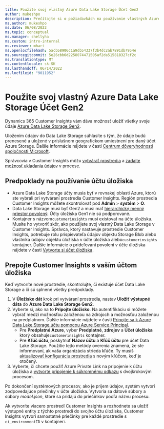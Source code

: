 ```yaml
---
title: Použite svoj vlastný Azure Data Lake Storage Účet Gen2
author: mukeshpo
description: Prečítajte si o požiadavkách na používanie vlastných Azure Data Lake Storage účet na ukladanie údajov Customer Insights.
ms.author: mukeshpo
ms.date: 06/08/2022
ms.topic: conceptual
ms.manager: shellyha
ms.custom: intro-internal
ms.reviewer: mhart
ms.openlocfilehash: 5acb58906c1a9db54337f3b4dc2ab7891db7954e
ms.sourcegitcommit: 5e26cbb6d2258074471505af2da515818327cf2c
ms.translationtype: MT
ms.contentlocale: sk-SK
ms.lasthandoff: 06/14/2022
ms.locfileid: "9011952"
---
```

# <a name="use-your-own-azure-data-lake-storage-gen2-account"></a>Použite svoj vlastný Azure Data Lake Storage Účet Gen2

Dynamics 365 Customer Insights vám dáva možnosť uložiť všetky svoje údaje [Azure Data Lake Storage Gen2](/azure/storage/blobs/data-lake-storage-introduction).

Uložením údajov do Data Lake Storage súhlasíte s tým, že údaje budú prenesené a uložené v príslušnom geografickom umiestnení pre daný účet Azure Storage. Ďalšie informácie nájdete v časti [Centrum dôveryhodnosti spoločnosti Microsoft](https://www.microsoft.com/trust-center).

Správcovia v Customer Insights môžu [vytvárať prostredia](create-environment.md) a [zadajte možnosť ukladania údajov](create-environment.md#step-2-configure-data-storage) v procese.

## <a name="prerequisites-to-use-your-storage-account"></a>Predpoklady na používanie účtu úložiska

- Azure Data Lake Storage účty musia byť v rovnakej oblasti Azure, ktorú ste vybrali pri vytváraní prostredia Customer Insights. Región prostredia Customer Insights môžete skontrolovať pod **Admin** > **systém** > **O**.
- Data Lake Storage musí byť Gen2 a musí mať [hierarchický menný priestor povolený](/azure/storage/blobs/create-data-lake-storage-account). Účty úložiska Gen1 nie sú podporované.
- Kontajner s názvom`customerinsights` musí existovať na účte úložiska. Musíte ho vytvoriť skôr, ako použijete svoj vlastný Data Lake Storage v Customer Insights. Správca, ktorý nastavuje prostredie Customer Insights, potrebuje rolu prispievateľa údajov objektu Storage Blob alebo vlastníka údajov objektu úložiska v účte úložiska alebo`customerinsights` kontajner. Ďalšie informácie o prideľovaní povolení v účte úložiska nájdete v časti [Vytvorte si účet úložiska](/azure/storage/common/storage-account-create?toc=%2Fazure%2Fstorage%2Fblobs%2Ftoc.json&tabs=azure-portal).

## <a name="connect-customer-insights-with-your-storage-account"></a>Prepojte Customer Insights s vaším účtom úložiska

Keď vytvoríte nové prostredie, skontrolujte, či existuje účet Data Lake Storage a či sú splnené všetky predpoklady.

1. V **Úložisko dát** krok pri vytváraní prostredia, nastav **Uložiť výstupné dáta** do **Azure Data Lake Storage Gen2**.
1. Vyberte si, ako na to **Pripojte úložisko**. Na autentifikáciu si môžete vybrať medzi možnosťou založenou na zdrojoch a možnosťou založenou na predplatnom. Ďalšie informácie nájdete v časti [Pripojte sa k Azure Data Lake Storage účtu pomocou Azure Service Principal](connect-service-principal.md).
   - Pre **Predplatné Azure**, vyber **Predplatné**, **zdrojov** a **Účet úložiska** ktorý obsahuje`customerinsights` kontajner.
   - Pre **Kľúč účtu**, poskytnúť **Názov účtu** a **Kľúč účtu** pre účet Data Lake Storage. Použitie tejto metódy overenia znamená, že ste informovaní, ak vaša organizácia strieda kľúče. Ty musíš [aktualizovať konfiguráciu prostredia](manage-environments.md#edit-an-existing-environment) s novým kľúčom, keď je otočený.
1. Vyberte, či chcete použiť Azure Private Link na pripojenie k účtu úložiska a [vytvorte pripojenie k súkromnému odkazu](security-overview.md#private-links-tab) s dvojkrokovým procesom.

Po dokončení systémových procesov, ako je príjem údajov, systém vytvorí zodpovedajúce priečinky v účte úložiska. Vytvoria sa dátové súbory a súbory *model.json*, ktoré sa pridajú do priečinkov podľa názvu procesu.

Ak vytvoríte viacero prostredí Customer Insights a rozhodnete sa uložiť výstupné entity z týchto prostredí do svojho účtu úložiska, Customer Insights vytvorí samostatné priečinky pre každé prostredie s `ci_environmentID` v kontajneri.
